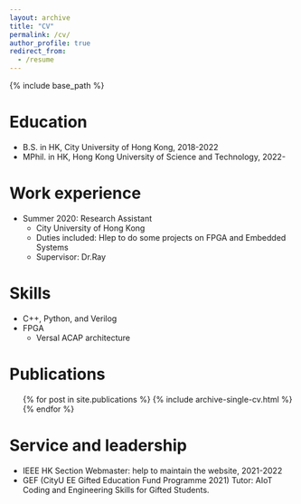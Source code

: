 ```yaml
---
layout: archive
title: "CV"
permalink: /cv/
author_profile: true
redirect_from:
  - /resume
---
```


{% include base_path %}

Education
======
* B.S. in HK, City University of Hong Kong, 2018-2022
* MPhil. in HK, Hong Kong University of Science and Technology, 2022-

Work experience
======
* Summer 2020: Research Assistant
  * City University of Hong Kong
  * Duties included: Hlep to do some projects on FPGA and Embedded Systems
  * Supervisor: Dr.Ray

  
Skills
======
* C++, Python, and Verilog
* FPGA
  * Versal ACAP architecture


Publications
======
  <ul>{% for post in site.publications %}
    {% include archive-single-cv.html %}
  {% endfor %}</ul>
  

Service and leadership
======
* IEEE HK Section Webmaster: help to maintain the website, 2021-2022
* GEF (CityU EE Gifted Education Fund Programme 2021) Tutor: AIoT Coding and Engineering Skills for Gifted Students.
